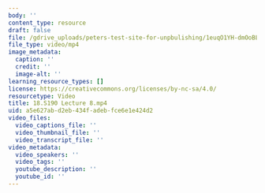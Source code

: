 ```yaml
---
body: ''
content_type: resource
draft: false
file: /gdrive_uploads/peters-test-site-for-unpbulishing/1euqO1YH-dmOoBLPIBTxppyWCsztEu2Dt/18s190-lecture-8.mp4
file_type: video/mp4
image_metadata:
  caption: ''
  credit: ''
  image-alt: ''
learning_resource_types: []
license: https://creativecommons.org/licenses/by-nc-sa/4.0/
resourcetype: Video
title: 18.S190 Lecture 8.mp4
uid: a5e627ab-d2eb-434f-adeb-fce6e1e424d2
video_files:
  video_captions_file: ''
  video_thumbnail_file: ''
  video_transcript_file: ''
video_metadata:
  video_speakers: ''
  video_tags: ''
  youtube_description: ''
  youtube_id: ''
---
```

